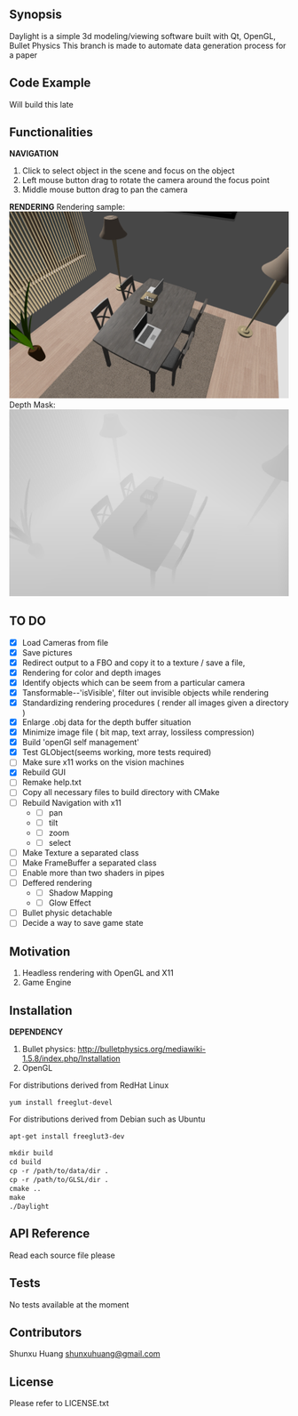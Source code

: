 ## Synopsis

Daylight is a simple 3d modeling/viewing software built with Qt, OpenGL, Bullet Physics
This branch is made to automate data generation process for a paper

## Code Example

Will build this late

## Functionalities

__NAVIGATION__
1. Click to select object in the scene and focus on the object
2. Left mouse button drag to rotate the camera around the focus point
3. Middle mouse button drag to pan the camera 


__RENDERING__
Rendering sample: 
![alt text](https://github.com/Shunxu-H/DayLight/blob/master/sampleImages/color.png?raw=true)
Depth Mask:
![alt text](https://github.com/Shunxu-H/DayLight/blob/master/sampleImages/depth.png?raw=true)


## TO DO

- [X] Load Cameras from file 
- [X] Save pictures
- [X] Redirect output to a FBO and copy it to a texture / save a file, 
- [X] Rendering for color and depth images
- [X] Identify objects which can be seem from a particular camera
- [X] Tansformable--'isVisible', filter out invisible objects while rendering
- [X] Standardizing rendering procedures ( render all images given a directory )
- [X] Enlarge .obj data for the depth buffer situation 
- [X] Minimize image file ( bit map, text array, lossiless compression)
- [X] Build 'openGl self management'
- [X] Test GLObject(seems working, more tests required)
- [ ] Make sure x11 works on the vision machines 
- [X] Rebuild GUI
- [ ] Remake help.txt
- [ ] Copy all necessary files to build directory with CMake
- [ ] Rebuild Navigation with x11
	* - [ ] pan
	* - [ ] tilt
	* - [ ] zoom
	* - [ ] select
- [ ] Make Texture a separated class
- [ ] Make FrameBuffer a separated class
- [ ] Enable more than two shaders in pipes
- [ ] Deffered rendering 
	* - [ ] Shadow Mapping
	* - [ ] Glow Effect 
- [ ] Bullet physic detachable
- [ ] Decide a way to save game state 

## Motivation

1. Headless rendering with OpenGL and X11
2. Game Engine 

## Installation

__DEPENDENCY__
1. Bullet physics: http://bulletphysics.org/mediawiki-1.5.8/index.php/Installation
2. OpenGL 

For distributions derived from RedHat Linux

```
yum install freeglut-devel
```

For distributions derived from Debian such as Ubuntu

```
apt-get install freeglut3-dev
```

	
```
mkdir build
cd build
cp -r /path/to/data/dir .
cp -r /path/to/GLSL/dir .
cmake ..
make
./Daylight
```


## API Reference

Read each source file please 

## Tests

No tests available at the moment

## Contributors

Shunxu Huang
shunxuhuang@gmail.com

## License

Please refer to LICENSE.txt
